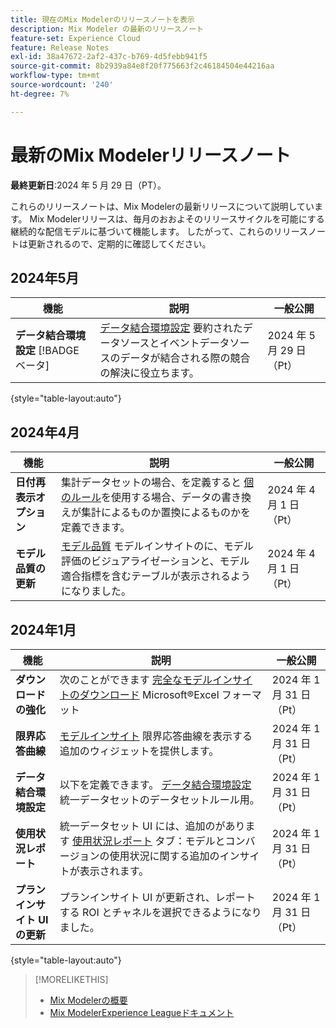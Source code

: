 ```yaml
---
title: 現在のMix Modelerのリリースノートを表示
description: Mix Modeler の最新のリリースノート
feature-set: Experience Cloud
feature: Release Notes
exl-id: 38a47672-2af2-437c-b769-4d5febb941f5
source-git-commit: 8b2939a84e8f20f775663f2c46184504e44216aa
workflow-type: tm+mt
source-wordcount: '240'
ht-degree: 7%

---
```


# 最新のMix Modelerリリースノート

**最終更新日**:2024 年 5 月 29 日（PT）。

これらのリリースノートは、Mix Modelerの最新リリースについて説明しています。 Mix Modelerリリースは、毎月のおおよそのリリースサイクルを可能にする継続的な配信モデルに基づいて機能します。 したがって、これらのリリースノートは更新されるので、定期的に確認してください。

## 2024年5月

| 機能 | 説明 | 一般公開 |
|---|---|---|
| **データ結合環境設定** [!BADGE ベータ] | [データ結合環境設定](../harmonize-data/dataset-rules.md#data-merge-preferences) 要約されたデータソースとイベントデータソースのデータが結合される際の競合の解決に役立ちます。 | 2024 年 5 月 29 日（Pt） |

{style="table-layout:auto"}

<!--
| **Field-level access control** | When defining dataset rules, Experience Platform's [attribute based access control](https://experienceleague.adobe.com/en/docs/experience-platform/access-control/abac/overview) is enforced on a [field-level](../harmonize-data/dataset-rules.md#field-level-access-control). | May 29, 2024 |
-->


## 2024年4月

| 機能 | 説明 | 一般公開 |
|---|---|---|
| **日付再表示オプション** | 集計データセットの場合、を定義すると [個のルール](../harmonize-data/dataset-rules.md)を使用する場合、データの書き換えが集計によるものか置換によるものかを定義できます。 | 2024 年 4 月 1 日（Pt） |
| **モデル品質の更新** | [モデル品質](/help/models/insights.md) モデルインサイトのに、モデル評価のビジュアライゼーションと、モデル適合指標を含むテーブルが表示されるようになりました。 | 2024 年 4 月 1 日（Pt） |


## 2024年1月

| 機能 | 説明 | 一般公開 |
|---|---|---|
| **ダウンロードの強化** | 次のことができます [完全なモデルインサイトのダウンロード](../models/insights.md) Microsoft®Excel フォーマット | 2024 年 1 月 31 日（Pt） |
| **限界応答曲線** | [モデルインサイト](../models/insights.md) 限界応答曲線を表示する追加のウィジェットを提供します。 | 2024 年 1 月 31 日（Pt） |
| **データ結合環境設定** | 以下を定義できます。 [データ結合環境設定](../harmonize-data/dataset-rules.md#data-merge-preferences) 統一データセットのデータセットルール用。 | 2024 年 1 月 31 日（Pt） |
| **使用状況レポート** | 統一データセット UI には、追加のがあります [使用状況レポート](../harmonize-data/usage-report.md) タブ：モデルとコンバージョンの使用状況に関する追加のインサイトが表示されます。 | 2024 年 1 月 31 日（Pt） |
| **プランインサイト UI の更新** | プランインサイト UI が更新され、レポートする ROI とチャネルを選択できるようになりました。 | 2024 年 1 月 31 日（Pt） |

{style="table-layout:auto"}


>[!MORELIKETHIS]
>
>* [Mix Modelerの概要](https://business.adobe.com/products/experience-platform/planning-and-measurement.html)
>* [Mix ModelerExperience Leagueドキュメント](https://experienceleague.adobe.com/ja/docs/mix-modeler)
